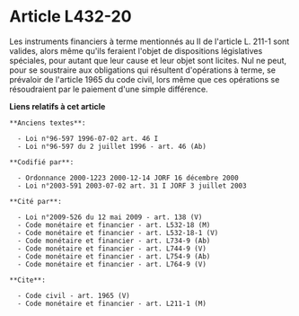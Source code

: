 # Article L432-20

Les instruments financiers à terme mentionnés au II de l'article L. 211-1 sont valides, alors même qu'ils feraient l'objet de
dispositions législatives spéciales, pour autant que leur cause et leur objet sont licites. Nul ne peut, pour se soustraire
aux obligations qui résultent d'opérations à terme, se prévaloir de l'article 1965 du code civil, lors même que ces
opérations se résoudraient par le paiement d'une simple différence.

**Liens relatifs à cet article**

	**Anciens textes**:

	  - Loi n°96-597 1996-07-02 art. 46 I
	  - Loi n°96-597 du 2 juillet 1996 - art. 46 (Ab)

	**Codifié par**:

	  - Ordonnance 2000-1223 2000-12-14 JORF 16 décembre 2000
	  - Loi n°2003-591 2003-07-02 art. 31 I JORF 3 juillet 2003

	**Cité par**:

	  - Loi n°2009-526 du 12 mai 2009 - art. 138 (V)
	  - Code monétaire et financier - art. L532-18 (M)
	  - Code monétaire et financier - art. L532-18-1 (V)
	  - Code monétaire et financier - art. L734-9 (Ab)
	  - Code monétaire et financier - art. L744-9 (V)
	  - Code monétaire et financier - art. L754-9 (Ab)
	  - Code monétaire et financier - art. L764-9 (V)

	**Cite**:

	  - Code civil - art. 1965 (V)
	  - Code monétaire et financier - art. L211-1 (M)
